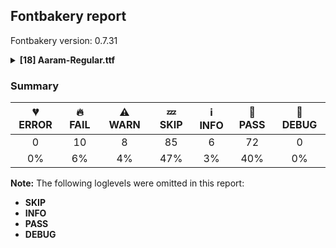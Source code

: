 ## Fontbakery report

Fontbakery version: 0.7.31

<details>
<summary><b>[18] Aaram-Regular.ttf</b></summary>
<details>
<summary>🔥 <b>FAIL:</b> Check `Google Fonts Latin Core` glyph coverage.</summary>

* [com.google.fonts/check/glyph_coverage](https://font-bakery.readthedocs.io/en/latest/fontbakery/profiles/googlefonts.html#com.google.fonts/check/glyph_coverage)
<pre>--- Rationale ---

Google Fonts expects that fonts in its collection support at least the minimal
set of characters defined in the `GF-latin-core` glyph-set.


</pre>

* 🔥 **FAIL** Missing required codepoints: 0x2215 (DIVISION SLASH) [code: missing-codepoints]

</details>
<details>
<summary>🔥 <b>FAIL:</b> Check license file has good copyright string.</summary>

* [com.google.fonts/check/license/OFL_copyright](https://font-bakery.readthedocs.io/en/latest/fontbakery/profiles/googlefonts.html#com.google.fonts/check/license/OFL_copyright)
<pre>--- Rationale ---

An OFL.txt file&#x27;s first line should be the font copyright e.g:
&quot;Copyright 2019 The Montserrat Project Authors
(https://github.com/julietaula/montserrat)&quot;


</pre>

* 🔥 **FAIL** First line in license file does not match expected format: "copyright (c) 2014, tharique azeez (http://niram.org|zeezat@gmail.com)"

</details>
<details>
<summary>🔥 <b>FAIL:</b> Copyright notices match canonical pattern in fonts</summary>

* [com.google.fonts/check/font_copyright](https://font-bakery.readthedocs.io/en/latest/fontbakery/profiles/googlefonts.html#com.google.fonts/check/font_copyright)

* 🔥 **FAIL** Name Table entry: Copyright notices should match a pattern similar to: "Copyright 2019 The Familyname Project Authors (git url)"
But instead we have got:
"Copyright (c) 2014 by Tharique Azeez. All rights reserved." [code: bad-notice-format]
* 🔥 **FAIL** Name Table entry: Copyright notices should match a pattern similar to: "Copyright 2019 The Familyname Project Authors (git url)"
But instead we have got:
"Copyright (c) 2014 by Tharique Azeez. All rights reserved." [code: bad-notice-format]

</details>
<details>
<summary>🔥 <b>FAIL:</b> Checking OS/2 fsSelection value.</summary>

* [com.google.fonts/check/fsselection](https://font-bakery.readthedocs.io/en/latest/fontbakery/profiles/googlefonts.html#com.google.fonts/check/fsselection)

* 🔥 **FAIL** OS/2 fsSelection REGULAR bit should be set. [code: bad-REGULAR]

</details>
<details>
<summary>🔥 <b>FAIL:</b> Font enables smart dropout control in "prep" table instructions?</summary>

* [com.google.fonts/check/smart_dropout](https://font-bakery.readthedocs.io/en/latest/fontbakery/profiles/googlefonts.html#com.google.fonts/check/smart_dropout)
<pre>--- Rationale ---

This setup is meant to ensure consistent rendering quality for fonts across all
devices (with different rendering/hinting capabilities).

Below is the snippet of instructions we expect to see in the fonts:
B8 01 FF    PUSHW 0x01FF
85          SCANCTRL (unconditinally turn on
                      dropout control mode)
B0 04       PUSHB 0x04
8D          SCANTYPE (enable smart dropout control)

&quot;Smart dropout control&quot; means activating rules 1, 2 and 5:
Rule 1: If a pixel&#x27;s center falls within the glyph outline,
        that pixel is turned on.
Rule 2: If a contour falls exactly on a pixel&#x27;s center,
        that pixel is turned on.
Rule 5: If a scan line between two adjacent pixel centers
        (either vertical or horizontal) is intersected
        by both an on-Transition contour and an off-Transition
        contour and neither of the pixels was already turned on
        by rules 1 and 2, turn on the pixel which is closer to
        the midpoint between the on-Transition contour and
        off-Transition contour. This is &quot;Smart&quot; dropout control.

For more detailed info (such as other rules not enabled in this snippet),
please refer to the TrueType Instruction Set documentation.


</pre>

* 🔥 **FAIL** The 'prep' table does not contain TrueType instructions enabling smart dropout control. To fix, export the font with autohinting enabled, or run ttfautohint on the font, or run the `gftools fix-nonhinting` script. [code: lacks-smart-dropout]

</details>
<details>
<summary>🔥 <b>FAIL:</b> Checking OS/2 usWinAscent & usWinDescent.</summary>

* [com.google.fonts/check/family/win_ascent_and_descent](https://font-bakery.readthedocs.io/en/latest/fontbakery/profiles/universal.html#com.google.fonts/check/family/win_ascent_and_descent)
<pre>--- Rationale ---

A font&#x27;s winAscent and winDescent values should be greater than the head
table&#x27;s yMax, abs(yMin) values. If they are less than these values, clipping
can occur on Windows platforms
(https://github.com/RedHatBrand/Overpass/issues/33).

If the font includes tall/deep writing systems such as Arabic or Devanagari,
the winAscent and winDescent can be greater than the yMax and abs(yMin) to
accommodate vowel marks.

When the win Metrics are significantly greater than the upm, the linespacing
can appear too loose. To counteract this, enabling the OS/2 fsSelection bit 7
(Use_Typo_Metrics), will force Windows to use the OS/2 typo values instead.
This means the font developer can control the linespacing with the typo values,
whilst avoiding clipping by setting the win values to values greater than the
yMax and abs(yMin).


</pre>

* 🔥 **FAIL** OS/2.usWinAscent value should be equal or greater than 974, but got 971 instead [code: ascent]

</details>
<details>
<summary>🔥 <b>FAIL:</b> Checking OS/2 Metrics match hhea Metrics.</summary>

* [com.google.fonts/check/os2_metrics_match_hhea](https://font-bakery.readthedocs.io/en/latest/fontbakery/profiles/universal.html#com.google.fonts/check/os2_metrics_match_hhea)
<pre>--- Rationale ---

When OS/2 and hhea vertical metrics match, the same linespacing results on
macOS, GNU+Linux and Windows. Unfortunately as of 2018, Google Fonts has
released many fonts with vertical metrics that don&#x27;t match in this way. When we
fix this issue in these existing families, we will create a visible change in
line/paragraph layout for either Windows or macOS users, which will upset some
of them.

But we have a duty to fix broken stuff, and inconsistent paragraph layout is
unacceptably broken when it is possible to avoid it.

If users complain and prefer the old broken version, they have the freedom to
take care of their own situation.


</pre>

* 🔥 **FAIL** OS/2 sTypoAscender (750) and hhea ascent (971) must be equal. [code: ascender]

</details>
<details>
<summary>🔥 <b>FAIL:</b> Glyph names are all valid?</summary>

* [com.google.fonts/check/valid_glyphnames](https://font-bakery.readthedocs.io/en/latest/fontbakery/profiles/universal.html#com.google.fonts/check/valid_glyphnames)
<pre>--- Rationale ---

Microsoft&#x27;s recommendations for OpenType Fonts states the following:

&#x27;NOTE: The PostScript glyph name must be no longer than 31 characters, include
only uppercase or lowercase English letters, European digits, the period or the
underscore, i.e. from the set [A-Za-z0-9_.] and should start with a letter,
except the special glyph name &quot;.notdef&quot; which starts with a period.&#x27;

https://docs.microsoft.com/en-us/typography/opentype/spec/recom#post-table


In practice, though, particularly in modern environments, glyph names can be as
long as 63 characters.
According to the &quot;Adobe Glyph List Specification&quot; available at:

https://github.com/adobe-type-tools/agl-specification


</pre>

* 🔥 **FAIL** The following glyph names do not comply with naming conventions: uni00AD#1

 A glyph name must be entirely comprised of characters from the following set: A-Z a-z 0-9 .(period) _(underscore). A glyph name must not start with a digit or period. There are a few exceptions such as the special glyph ".notdef". The glyph names "twocents", "a1", and "_" are all valid, while "2cents" and ".twocents" are not. [code: found-invalid-names]

</details>
<details>
<summary>🔥 <b>FAIL:</b> Font contains unique glyph names?</summary>

* [com.google.fonts/check/unique_glyphnames](https://font-bakery.readthedocs.io/en/latest/fontbakery/profiles/universal.html#com.google.fonts/check/unique_glyphnames)
<pre>--- Rationale ---

Duplicate glyph names prevent font installation on Mac OS X.


</pre>

* 🔥 **FAIL** The following glyph names occur twice: ['uni00AD']

</details>
<details>
<summary>🔥 <b>FAIL:</b> Ensure indic fonts have the Indian Rupee Sign glyph. </summary>

* [com.google.fonts/check/rupee](https://font-bakery.readthedocs.io/en/latest/fontbakery/profiles/universal.html#com.google.fonts/check/rupee)
<pre>--- Rationale ---

Per Bureau of Indian Standards every font supporting one of the official Indian
languages needs to include Unicode Character “₹” (U+20B9) Indian Rupee Sign.


</pre>

* 🔥 **FAIL** Please add a glyph for Indian Rupee Sign “₹” at codepoint U+20B9. [code: missing-rupee]

</details>
<details>
<summary>⚠ <b>WARN:</b> Checking OS/2 achVendID.</summary>

* [com.google.fonts/check/vendor_id](https://font-bakery.readthedocs.io/en/latest/fontbakery/profiles/googlefonts.html#com.google.fonts/check/vendor_id)
<pre>--- Rationale ---

Microsoft keeps a list of font vendors and their respective contact info. This
list is updated regularly and is indexed by a 4-char &quot;Vendor ID&quot; which is
stored in the achVendID field of the OS/2 table.

Registering your ID is not mandatory, but it is a good practice since some
applications may display the type designer / type foundry contact info on some
dialog and also because that info will be visible on Microsoft&#x27;s website:

https://docs.microsoft.com/en-us/typography/vendors/

This check verifies whether or not a given font&#x27;s vendor ID is registered in
that list or if it has some of the default values used by the most common font
editors.

Each new FontBakery release includes a cached copy of that list of vendor IDs.
If you registered recently, you&#x27;re safe to ignore warnings emitted by this
check, since your ID will soon be included in one of our upcoming releases.


</pre>

* ⚠ **WARN** OS/2 VendorID value '    ' is not yet recognized. If you registered it recently, then it's safe to ignore this warning message. Otherwise, you should set it to your own unique 4 character code, and register it with Microsoft at https://www.microsoft.com/typography/links/vendorlist.aspx
 [code: unknown]

</details>
<details>
<summary>⚠ <b>WARN:</b> Check copyright namerecords match license file.</summary>

* [com.google.fonts/check/name/license](https://font-bakery.readthedocs.io/en/latest/fontbakery/profiles/googlefonts.html#com.google.fonts/check/name/license)
<pre>--- Rationale ---

A known licensing description must be provided in the NameID 14 (LICENSE
DESCRIPTION) entries of the name table.

The source of truth for this check (to determine which license is in use) is a
file placed side-by-side to your font project including the licensing terms.

Depending on the chosen license, one of the following string snippets is
expected to be found on the NameID 13 (LICENSE DESCRIPTION) entries of the name
table:
- &quot;This Font Software is licensed under the SIL Open Font License, Version 1.1.
This license is available with a FAQ at: https://scripts.sil.org/OFL&quot;
- &quot;Licensed under the Apache License, Version 2.0&quot;
- &quot;Licensed under the Ubuntu Font Licence 1.0.&quot;


Currently accepted licenses are Apache or Open Font License.
For a small set of legacy families the Ubuntu Font License may be acceptable as
well.

When in doubt, please choose OFL for new font projects.


</pre>

* ⚠ **WARN** Please consider using HTTPS URLs at name table entry [plat=1, enc=0, name=13] [code: http-in-description]
* ⚠ **WARN** Please consider using HTTPS URLs at name table entry [plat=3, enc=1, name=13] [code: http-in-description]
* ⚠ **WARN** For now we're still accepting http URLs, but you should consider using https instead.
 [code: http]

</details>
<details>
<summary>⚠ <b>WARN:</b> License URL matches License text on name table?</summary>

* [com.google.fonts/check/name/license_url](https://font-bakery.readthedocs.io/en/latest/fontbakery/profiles/googlefonts.html#com.google.fonts/check/name/license_url)
<pre>--- Rationale ---

A known license URL must be provided in the NameID 14 (LICENSE INFO URL) entry
of the name table.

The source of truth for this check is the licensing text found on the NameID 13
entry (LICENSE DESCRIPTION).

The string snippets used for detecting licensing terms are:
- &quot;This Font Software is licensed under the SIL Open Font License, Version 1.1.
This license is available with a FAQ at: https://scripts.sil.org/OFL&quot;
- &quot;Licensed under the Apache License, Version 2.0&quot;
- &quot;Licensed under the Ubuntu Font Licence 1.0.&quot;


Currently accepted licenses are Apache or Open Font License.
For a small set of legacy families the Ubuntu Font License may be acceptable as
well.

When in doubt, please choose OFL for new font projects.


</pre>

* ⚠ **WARN** Please consider using HTTPS URLs at name table entry [plat=1, enc=0, name=13] [code: http-in-description]
* ⚠ **WARN** Please consider using HTTPS URLs at name table entry [plat=1, enc=0, name=13] [code: http-in-description]
* ⚠ **WARN** Please consider using HTTPS URLs at name table entry [plat=3, enc=1, name=13] [code: http-in-description]
* ⚠ **WARN** Please consider using HTTPS URLs at name table entry [plat=1, enc=0, name=13] [code: http-in-description]
* ⚠ **WARN** Please consider using HTTPS URLs at name table entry [plat=3, enc=1, name=13] [code: http-in-description]
* ⚠ **WARN** Please consider using HTTPS URLs at name table entry [plat=1, enc=0, name=14] [code: http-in-license-info]
* ⚠ **WARN** Please consider using HTTPS URLs at name table entry [plat=3, enc=1, name=14] [code: http-in-license-info]
* ⚠ **WARN** For now we're still accepting http URLs, but you should consider using https instead.
 [code: http]

</details>
<details>
<summary>⚠ <b>WARN:</b> Is the Grid-fitting and Scan-conversion Procedure ('gasp') table set to optimize rendering?</summary>

* [com.google.fonts/check/gasp](https://font-bakery.readthedocs.io/en/latest/fontbakery/profiles/googlefonts.html#com.google.fonts/check/gasp)
<pre>--- Rationale ---

Traditionally version 0 &#x27;gasp&#x27; tables were set so that font sizes below 8 ppem
had no grid fitting but did have antialiasing. From 9-16 ppem, just grid
fitting. And fonts above 17ppem had both antialiasing and grid fitting toggled
on. The use of accelerated graphics cards and higher resolution screens make
this approach obsolete. Microsoft&#x27;s DirectWrite pushed this even further with
much improved rendering built into the OS and apps.

In this scenario it makes sense to simply toggle all 4 flags ON for all font
sizes.


</pre>

* ⚠ **WARN** The gasp range 0xFFFF value 0x02 should be set to 0x0F. [code: unset-flags]

</details>
<details>
<summary>⚠ <b>WARN:</b> Check if each glyph has the recommended amount of contours.</summary>

* [com.google.fonts/check/contour_count](https://font-bakery.readthedocs.io/en/latest/fontbakery/profiles/googlefonts.html#com.google.fonts/check/contour_count)
<pre>--- Rationale ---

Visually QAing thousands of glyphs by hand is tiring. Most glyphs can only be
constructured in a handful of ways. This means a glyph&#x27;s contour count will
only differ slightly amongst different fonts, e.g a &#x27;g&#x27; could either be 2 or 3
contours, depending on whether its double story or single story.

However, a quotedbl should have 2 contours, unless the font belongs to a
display family.

This check currently does not cover variable fonts because there&#x27;s plenty of
alternative ways of constructing glyphs with multiple outlines for each feature
in a VarFont. The expected contour count data for this check is currently
optimized for the typical construction of glyphs in static fonts.


</pre>

* ⚠ **WARN** This check inspects the glyph outlines and detects the total number of contours in each of them. The expected values are infered from the typical ammounts of contours observed in a large collection of reference font families. The divergences listed below may simply indicate a significantly different design on some of your glyphs. On the other hand, some of these may flag actual bugs in the font such as glyphs mapped to an incorrect codepoint. Please consider reviewing the design and codepoint assignment of these to make sure they are correct.

The following glyphs do not have the recommended number of contours:

Glyph name: dollar	Contours detected: 2	Expected: 1 or 3
Glyph name: asterisk	Contours detected: 3	Expected: 1 or 4
Glyph name: I	Contours detected: 3	Expected: 1
Glyph name: J	Contours detected: 2	Expected: 1
Glyph name: K	Contours detected: 3	Expected: 1 or 2
Glyph name: L	Contours detected: 2	Expected: 1
Glyph name: T	Contours detected: 2	Expected: 1
Glyph name: V	Contours detected: 3	Expected: 1
Glyph name: X	Contours detected: 2	Expected: 1
Glyph name: b	Contours detected: 3	Expected: 2
Glyph name: f	Contours detected: 2	Expected: 1
Glyph name: h	Contours detected: 2	Expected: 1
Glyph name: k	Contours detected: 3	Expected: 1 or 2
Glyph name: l	Contours detected: 2	Expected: 1
Glyph name: m	Contours detected: 2	Expected: 1
Glyph name: n	Contours detected: 2	Expected: 1
Glyph name: p	Contours detected: 3	Expected: 2
Glyph name: q	Contours detected: 4	Expected: 2
Glyph name: t	Contours detected: 2	Expected: 1
Glyph name: u	Contours detected: 2	Expected: 1
Glyph name: v	Contours detected: 3	Expected: 1
Glyph name: x	Contours detected: 2	Expected: 1
Glyph name: yen	Contours detected: 3	Expected: 1 or 2
Glyph name: Igrave	Contours detected: 4	Expected: 2
Glyph name: Iacute	Contours detected: 4	Expected: 2
Glyph name: Icircumflex	Contours detected: 4	Expected: 2
Glyph name: Idieresis	Contours detected: 5	Expected: 3
Glyph name: Eth	Contours detected: 3	Expected: 2
Glyph name: ntilde	Contours detected: 3	Expected: 2
Glyph name: ugrave	Contours detected: 3	Expected: 2
Glyph name: uacute	Contours detected: 3	Expected: 2
Glyph name: ucircumflex	Contours detected: 3	Expected: 2
Glyph name: udieresis	Contours detected: 4	Expected: 3
Glyph name: aogonek	Contours detected: 3	Expected: 2
Glyph name: Dcroat	Contours detected: 3	Expected: 2
Glyph name: dcroat	Contours detected: 3	Expected: 2
Glyph name: eogonek	Contours detected: 3	Expected: 2
Glyph name: hcircumflex	Contours detected: 3	Expected: 2
Glyph name: Itilde	Contours detected: 4	Expected: 2
Glyph name: Imacron	Contours detected: 4	Expected: 2
Glyph name: Ibreve	Contours detected: 4	Expected: 2
Glyph name: Iogonek	Contours detected: 4	Expected: 1 or 2
Glyph name: iogonek	Contours detected: 4	Expected: 2 or 3
Glyph name: Idotaccent	Contours detected: 4	Expected: 2
Glyph name: IJ	Contours detected: 5	Expected: 1 or 2
Glyph name: Jcircumflex	Contours detected: 3	Expected: 2
Glyph name: jcircumflex	Contours detected: 3	Expected: 2
Glyph name: uni0136	Contours detected: 4	Expected: 2 or 3
Glyph name: uni0137	Contours detected: 4	Expected: 2 or 3
Glyph name: Lacute	Contours detected: 3	Expected: 2
Glyph name: lacute	Contours detected: 3	Expected: 2
Glyph name: uni013B	Contours detected: 3	Expected: 2
Glyph name: uni013C	Contours detected: 3	Expected: 2
Glyph name: Lcaron	Contours detected: 3	Expected: 2
Glyph name: lcaron	Contours detected: 3	Expected: 2
Glyph name: Ldot	Contours detected: 3	Expected: 2
Glyph name: ldot	Contours detected: 3	Expected: 2
Glyph name: nacute	Contours detected: 3	Expected: 2
Glyph name: uni0146	Contours detected: 3	Expected: 2
Glyph name: ncaron	Contours detected: 3	Expected: 2
Glyph name: uni0162	Contours detected: 3	Expected: 1 or 2
Glyph name: uni0163	Contours detected: 3	Expected: 1 or 2
Glyph name: Tcaron	Contours detected: 3	Expected: 2
Glyph name: tcaron	Contours detected: 3	Expected: 2
Glyph name: umacron	Contours detected: 3	Expected: 2
Glyph name: ubreve	Contours detected: 3	Expected: 2
Glyph name: uring	Contours detected: 4	Expected: 3
Glyph name: uhungarumlaut	Contours detected: 4	Expected: 3
Glyph name: Uogonek	Contours detected: 2	Expected: 1
Glyph name: uogonek	Contours detected: 3	Expected: 1
Glyph name: uni01C7	Contours detected: 4	Expected: 2
Glyph name: uni01C8	Contours detected: 4	Expected: 3
Glyph name: uni01CA	Contours detected: 3	Expected: 2
Glyph name: uni01F5	Contours detected: 4	Expected: 3
Glyph name: uni0208	Contours detected: 5	Expected: 3
Glyph name: uni020A	Contours detected: 4	Expected: 2
Glyph name: uni021A	Contours detected: 3	Expected: 2
Glyph name: uni021B	Contours detected: 3	Expected: 2
Glyph name: uni03C0	Contours detected: 2	Expected: 1
Glyph name: uni0964	Contours detected: 2	Expected: 1
Glyph name: uni0965	Contours detected: 4	Expected: 2
Glyph name: trademark	Contours detected: 3	Expected: 2
Glyph name: uni25CC	Contours detected: 30	Expected: 16 or 12
Glyph name: uniFB00	Contours detected: 4	Expected: 1 or 2
Glyph name: Dcroat	Contours detected: 3	Expected: 2
Glyph name: Eth	Contours detected: 3	Expected: 2
Glyph name: I	Contours detected: 3	Expected: 1
Glyph name: IJ	Contours detected: 5	Expected: 1 or 2
Glyph name: Iacute	Contours detected: 4	Expected: 2
Glyph name: Ibreve	Contours detected: 4	Expected: 2
Glyph name: Icircumflex	Contours detected: 4	Expected: 2
Glyph name: Idieresis	Contours detected: 5	Expected: 3
Glyph name: Idotaccent	Contours detected: 4	Expected: 2
Glyph name: Igrave	Contours detected: 4	Expected: 2
Glyph name: Imacron	Contours detected: 4	Expected: 2
Glyph name: Iogonek	Contours detected: 4	Expected: 1 or 2
Glyph name: Itilde	Contours detected: 4	Expected: 2
Glyph name: J	Contours detected: 2	Expected: 1
Glyph name: Jcircumflex	Contours detected: 3	Expected: 2
Glyph name: K	Contours detected: 3	Expected: 1 or 2
Glyph name: L	Contours detected: 2	Expected: 1
Glyph name: Lacute	Contours detected: 3	Expected: 2
Glyph name: Lcaron	Contours detected: 3	Expected: 2
Glyph name: Ldot	Contours detected: 3	Expected: 2
Glyph name: T	Contours detected: 2	Expected: 1
Glyph name: Tcaron	Contours detected: 3	Expected: 2
Glyph name: Uogonek	Contours detected: 2	Expected: 1
Glyph name: V	Contours detected: 3	Expected: 1
Glyph name: X	Contours detected: 2	Expected: 1
Glyph name: aogonek	Contours detected: 3	Expected: 2
Glyph name: asterisk	Contours detected: 3	Expected: 1 or 4
Glyph name: b	Contours detected: 3	Expected: 2
Glyph name: dcroat	Contours detected: 3	Expected: 2
Glyph name: dollar	Contours detected: 2	Expected: 1 or 3
Glyph name: eogonek	Contours detected: 3	Expected: 2
Glyph name: f	Contours detected: 2	Expected: 1
Glyph name: fi	Contours detected: 1	Expected: 3
Glyph name: fl	Contours detected: 1	Expected: 2
Glyph name: h	Contours detected: 2	Expected: 1
Glyph name: hcircumflex	Contours detected: 3	Expected: 2
Glyph name: iogonek	Contours detected: 4	Expected: 2 or 3
Glyph name: jcircumflex	Contours detected: 3	Expected: 2
Glyph name: k	Contours detected: 3	Expected: 1 or 2
Glyph name: l	Contours detected: 2	Expected: 1
Glyph name: lacute	Contours detected: 3	Expected: 2
Glyph name: lcaron	Contours detected: 3	Expected: 2
Glyph name: ldot	Contours detected: 3	Expected: 2
Glyph name: m	Contours detected: 2	Expected: 1
Glyph name: n	Contours detected: 2	Expected: 1
Glyph name: nacute	Contours detected: 3	Expected: 2
Glyph name: ncaron	Contours detected: 3	Expected: 2
Glyph name: ntilde	Contours detected: 3	Expected: 2
Glyph name: p	Contours detected: 3	Expected: 2
Glyph name: q	Contours detected: 4	Expected: 2
Glyph name: t	Contours detected: 2	Expected: 1
Glyph name: tcaron	Contours detected: 3	Expected: 2
Glyph name: trademark	Contours detected: 3	Expected: 2
Glyph name: u	Contours detected: 2	Expected: 1
Glyph name: uacute	Contours detected: 3	Expected: 2
Glyph name: ubreve	Contours detected: 3	Expected: 2
Glyph name: ucircumflex	Contours detected: 3	Expected: 2
Glyph name: udieresis	Contours detected: 4	Expected: 3
Glyph name: ugrave	Contours detected: 3	Expected: 2
Glyph name: uhungarumlaut	Contours detected: 4	Expected: 3
Glyph name: umacron	Contours detected: 3	Expected: 2
Glyph name: uni0136	Contours detected: 4	Expected: 2 or 3
Glyph name: uni0137	Contours detected: 4	Expected: 2 or 3
Glyph name: uni013B	Contours detected: 3	Expected: 2
Glyph name: uni013C	Contours detected: 3	Expected: 2
Glyph name: uni0146	Contours detected: 3	Expected: 2
Glyph name: uni0162	Contours detected: 3	Expected: 1 or 2
Glyph name: uni0163	Contours detected: 3	Expected: 1 or 2
Glyph name: uni01C7	Contours detected: 4	Expected: 2
Glyph name: uni01C8	Contours detected: 4	Expected: 3
Glyph name: uni01CA	Contours detected: 3	Expected: 2
Glyph name: uni021A	Contours detected: 3	Expected: 2
Glyph name: uni021B	Contours detected: 3	Expected: 2
Glyph name: uni0964	Contours detected: 2	Expected: 1
Glyph name: uni0965	Contours detected: 4	Expected: 2
Glyph name: uni25CC	Contours detected: 30	Expected: 16 or 12
Glyph name: uogonek	Contours detected: 3	Expected: 1
Glyph name: uring	Contours detected: 4	Expected: 3
Glyph name: v	Contours detected: 3	Expected: 1
Glyph name: x	Contours detected: 2	Expected: 1
Glyph name: yen	Contours detected: 3	Expected: 1 or 2 [code: contour-count]

</details>
<details>
<summary>⚠ <b>WARN:</b> Font contains .notdef as first glyph?</summary>

* [com.google.fonts/check/mandatory_glyphs](https://font-bakery.readthedocs.io/en/latest/fontbakery/profiles/universal.html#com.google.fonts/check/mandatory_glyphs)
<pre>--- Rationale ---

The OpenType specification v1.8.2 recommends that the first glyph is the
.notdef glyph without a codepoint assigned and with a drawing.

https://docs.microsoft.com/en-us/typography/opentype/spec
/recom#glyph-0-the-notdef-glyph

Pre-v1.8, it was recommended that a font should also contain a .null, CR and
space glyph. This might have been relevant for applications on MacOS 9.


</pre>

* ⚠ **WARN** Font should contain the .notdef glyph as the first glyph, it should not have a Unicode value assigned and should contain a drawing.

</details>
<details>
<summary>⚠ <b>WARN:</b> Check mark characters are in GDEF mark glyph class)</summary>

* [com.google.fonts/check/gdef_spacing_marks](https://font-bakery.readthedocs.io/en/latest/fontbakery/profiles/gdef.html#com.google.fonts/check/gdef_spacing_marks)
<pre>--- Rationale ---

Glyphs in the GDEF mark glyph class should be non-spacing.
Spacing glyphs in the GDEF mark glyph class may have incorrect anchor
positioning that was only intended for building composite glyphs during design.


</pre>

* ⚠ **WARN** The following spacing glyphs may be in the GDEF mark glyph class by mistake:
	 tm_Anusvara [code: spacing-mark-glyphs]

</details>
<details>
<summary>⚠ <b>WARN:</b> Check mark characters are in GDEF mark glyph class</summary>

* [com.google.fonts/check/gdef_mark_chars](https://font-bakery.readthedocs.io/en/latest/fontbakery/profiles/gdef.html#com.google.fonts/check/gdef_mark_chars)
<pre>--- Rationale ---

Mark characters should be in the GDEF mark glyph class.


</pre>

* ⚠ **WARN** The following mark characters could be in the GDEF mark glyph class:
	 U+030F, U+0BBE, U+0BBF, U+0BC0, U+0BC1, U+0BC2, U+0BC6, U+0BC7, U+0BC8, U+0BCA, U+0BCB, U+0BCC and U+0BD7 [code: mark-chars]

</details>
<br>
</details>

### Summary

| 💔 ERROR | 🔥 FAIL | ⚠ WARN | 💤 SKIP | ℹ INFO | 🍞 PASS | 🔎 DEBUG |
|:-----:|:----:|:----:|:----:|:----:|:----:|:----:|
| 0 | 10 | 8 | 85 | 6 | 72 | 0 |
| 0% | 6% | 4% | 47% | 3% | 40% | 0% |

**Note:** The following loglevels were omitted in this report:
* **SKIP**
* **INFO**
* **PASS**
* **DEBUG**
